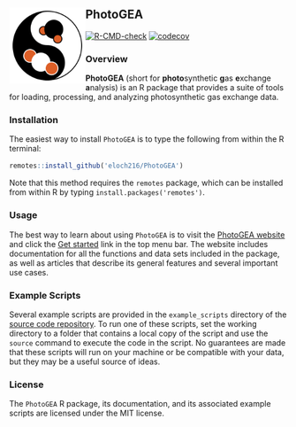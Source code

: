 
<!-- README.md is generated from README.Rmd. Please edit that file.      -->
<!-- To locally generate README.md, run rmarkdown::render('README.Rmd'). -->

## PhotoGEA <a href="https://eloch216.github.io/PhotoGEA/"><img src="man/figures/logo.svg" align="left" style="height:138px"></a>

<!-- badges: start -->

[![R-CMD-check](https://github.com/eloch216/PhotoGEA/actions/workflows/R-CMD-check.yaml/badge.svg)](https://github.com/eloch216/PhotoGEA/actions/workflows/R-CMD-check.yaml)
[![codecov](https://codecov.io/gh/eloch216/PhotoGEA/graph/badge.svg)](https://app.codecov.io/gh/eloch216/PhotoGEA?branch=main)
<!-- badges: end -->

### Overview

**PhotoGEA** (short for **photo**synthetic **g**as **e**xchange
**a**nalysis) is an R package that provides a suite of tools for
loading, processing, and analyzing photosynthetic gas exchange data.

### Installation

The easiest way to install `PhotoGEA` is to type the following from
within the R terminal:

``` r
remotes::install_github('eloch216/PhotoGEA')
```

Note that this method requires the `remotes` package, which can be
installed from within R by typing `install.packages('remotes')`.

### Usage

The best way to learn about using `PhotoGEA` is to visit the [PhotoGEA
website](https://eloch216.github.io/PhotoGEA/index.html) and click the
[Get
started](https://eloch216.github.io/PhotoGEA/articles/PhotoGEA.html)
link in the top menu bar. The website includes documentation for all the
functions and data sets included in the package, as well as articles
that describe its general features and several important use cases.

### Example Scripts

Several example scripts are provided in the `example_scripts` directory
of the [source code repository](https://github.com/eloch216/PhotoGEA).
To run one of these scripts, set the working directory to a folder that
contains a local copy of the script and use the `source` command to
execute the code in the script. No guarantees are made that these
scripts will run on your machine or be compatible with your data, but
they may be a useful source of ideas.

### License

The `PhotoGEA` R package, its documentation, and its associated example
scripts are licensed under the MIT license.
